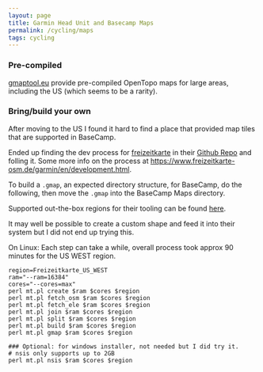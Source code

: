 ```yaml
---
layout: page
title: Garmin Head Unit and Basecamp Maps
permalink: /cycling/maps
tags: cycling
---
```


### Pre-compiled
[gmaptool.eu](https://gmaptool.eu/en/content/usa-osm-topo-routable) provide pre-compiled OpenTopo maps for large areas, including the US (which seems to be a rarity).

### Bring/build your own

After moving to the US I found it hard to find a place that provided map tiles that are supported in BaseCamp.

Ended up finding the dev process for [freizeitkarte](https://www.freizeitkarte-osm.de/) in their [Github Repo](https://github.com/freizeitkarte/fzk-mde-garmin/blob/develop/Freizeitkarte-Entwicklung/readme_EN.txt) and folling it.
Some more info on the process at https://www.freizeitkarte-osm.de/garmin/en/development.html.

To build a `.gmap`, an expected directory structure, for BaseCamp, do the following, then move the `.gmap` into the BaseCamp Maps directory.

Supported out-the-box regions for their tooling can be found [here](https://github.com/freizeitkarte/fzk-mde-garmin/blob/7b3f594a1824c9b7576cb87b23eb127d1b726065/Freizeitkarte-Entwicklung/mt.pl#L189).

It may well be possible to create a custom shape and feed it into their system but I did not end up trying this.

On Linux:
Each step can take a while, overall process took approx 90 minutes for the US WEST region.
```shell
region=Freizeitkarte_US_WEST
ram="--ram=16384"
cores="--cores=max"
perl mt.pl create $ram $cores $region
perl mt.pl fetch_osm $ram $cores $region
perl mt.pl fetch_ele $ram $cores $region
perl mt.pl join $ram $cores $region
perl mt.pl split $ram $cores $region
perl mt.pl build $ram $cores $region
perl mt.pl gmap $ram $cores $region

### Optional: for windows installer, not needed but I did try it.
# nsis only supports up to 2GB
perl mt.pl nsis $ram $cores $region
```